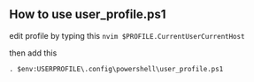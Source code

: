 
## How to use user_profile.ps1

edit profile by typing this
``
	nvim $PROFILE.CurrentUserCurrentHost
``

then add this

``
	. $env:USERPROFILE\.config\powershell\user_profile.ps1
``
